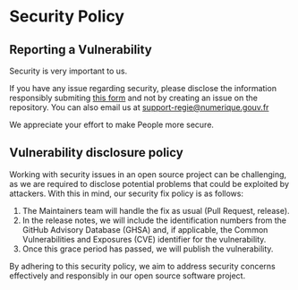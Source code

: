 # Security Policy

## Reporting a Vulnerability

Security is very important to us.

If you have any issue regarding security, please disclose the information responsibly submiting [this form](https://vdp.numerique.gouv.fr/p/Send-a-report?lang=en) and not by creating an issue on the repository. You can also email us at support-regie@numerique.gouv.fr

We appreciate your effort to make People more secure.

## Vulnerability disclosure policy

Working with security issues in an open source project can be challenging, as we are required to disclose potential problems that could be exploited by attackers. With this in mind, our security fix policy is as follows:

1. The Maintainers team will handle the fix as usual (Pull Request,
release).
2. In the release notes, we will include the identification numbers from the
GitHub Advisory Database (GHSA) and, if applicable, the Common Vulnerabilities
and Exposures (CVE) identifier for the vulnerability.
3. Once this grace period has passed, we will publish the vulnerability.

By adhering to this security policy, we aim to address security concerns
effectively and responsibly in our open source software project.
